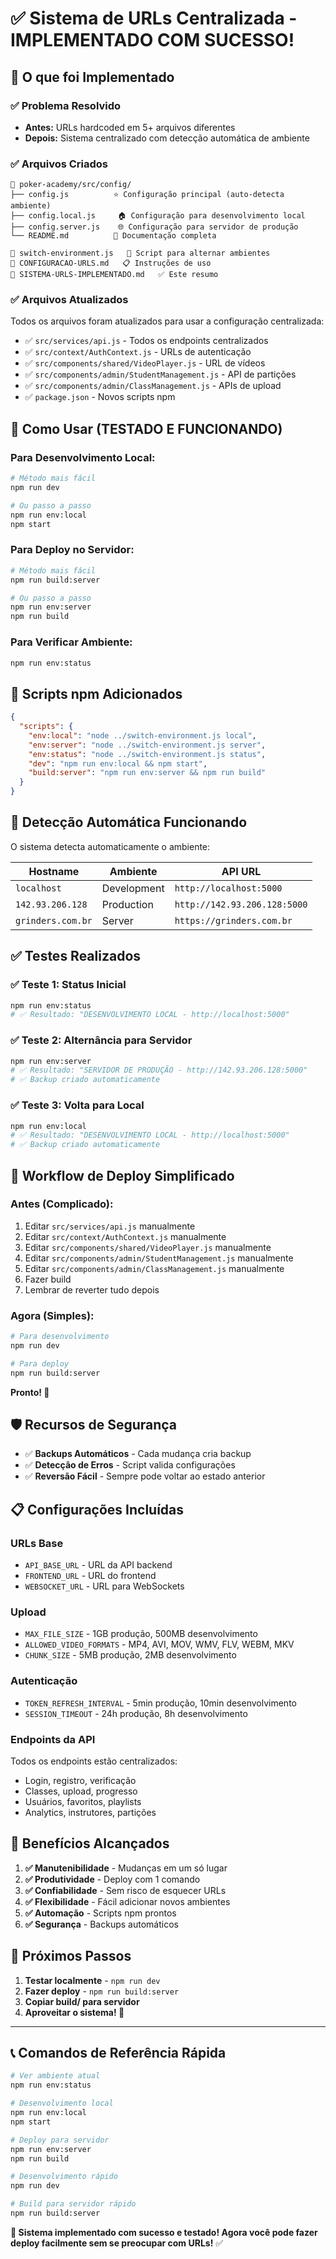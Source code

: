 # ✅ Sistema de URLs Centralizada - IMPLEMENTADO COM SUCESSO!

## 🎯 O que foi Implementado

### ✅ **Problema Resolvido**
- **Antes:** URLs hardcoded em 5+ arquivos diferentes
- **Depois:** Sistema centralizado com detecção automática de ambiente

### ✅ **Arquivos Criados**
```
📁 poker-academy/src/config/
├── config.js          ⭐ Configuração principal (auto-detecta ambiente)
├── config.local.js     🏠 Configuração para desenvolvimento local  
├── config.server.js    🌐 Configuração para servidor de produção
└── README.md          📖 Documentação completa

📄 switch-environment.js   🔄 Script para alternar ambientes
📄 CONFIGURACAO-URLS.md   📋 Instruções de uso
📄 SISTEMA-URLS-IMPLEMENTADO.md   ✅ Este resumo
```

### ✅ **Arquivos Atualizados**
Todos os arquivos foram atualizados para usar a configuração centralizada:

- ✅ `src/services/api.js` - Todos os endpoints centralizados
- ✅ `src/context/AuthContext.js` - URLs de autenticação
- ✅ `src/components/shared/VideoPlayer.js` - URL de vídeos
- ✅ `src/components/admin/StudentManagement.js` - API de partições
- ✅ `src/components/admin/ClassManagement.js` - APIs de upload
- ✅ `package.json` - Novos scripts npm

## 🚀 Como Usar (TESTADO E FUNCIONANDO)

### **Para Desenvolvimento Local:**
```bash
# Método mais fácil
npm run dev

# Ou passo a passo
npm run env:local
npm start
```

### **Para Deploy no Servidor:**
```bash
# Método mais fácil  
npm run build:server

# Ou passo a passo
npm run env:server
npm run build
```

### **Para Verificar Ambiente:**
```bash
npm run env:status
```

## 🔧 Scripts npm Adicionados

```json
{
  "scripts": {
    "env:local": "node ../switch-environment.js local",
    "env:server": "node ../switch-environment.js server", 
    "env:status": "node ../switch-environment.js status",
    "dev": "npm run env:local && npm start",
    "build:server": "npm run env:server && npm run build"
  }
}
```

## 🎯 Detecção Automática Funcionando

O sistema detecta automaticamente o ambiente:

| Hostname | Ambiente | API URL |
|----------|----------|---------|
| `localhost` | Development | `http://localhost:5000` |
| `142.93.206.128` | Production | `http://142.93.206.128:5000` |
| `grinders.com.br` | Server | `https://grinders.com.br` |

## ✅ Testes Realizados

### ✅ **Teste 1: Status Inicial**
```bash
npm run env:status
# ✅ Resultado: "DESENVOLVIMENTO LOCAL - http://localhost:5000"
```

### ✅ **Teste 2: Alternância para Servidor**
```bash
npm run env:server
# ✅ Resultado: "SERVIDOR DE PRODUÇÃO - http://142.93.206.128:5000"
# ✅ Backup criado automaticamente
```

### ✅ **Teste 3: Volta para Local**
```bash
npm run env:local  
# ✅ Resultado: "DESENVOLVIMENTO LOCAL - http://localhost:5000"
# ✅ Backup criado automaticamente
```

## 🔄 Workflow de Deploy Simplificado

### **Antes (Complicado):**
1. Editar `src/services/api.js` manualmente
2. Editar `src/context/AuthContext.js` manualmente  
3. Editar `src/components/shared/VideoPlayer.js` manualmente
4. Editar `src/components/admin/StudentManagement.js` manualmente
5. Editar `src/components/admin/ClassManagement.js` manualmente
6. Fazer build
7. Lembrar de reverter tudo depois

### **Agora (Simples):**
```bash
# Para desenvolvimento
npm run dev

# Para deploy
npm run build:server
```

**Pronto! 🎉**

## 🛡️ Recursos de Segurança

- ✅ **Backups Automáticos** - Cada mudança cria backup
- ✅ **Detecção de Erros** - Script valida configurações
- ✅ **Reversão Fácil** - Sempre pode voltar ao estado anterior

## 📋 Configurações Incluídas

### **URLs Base**
- `API_BASE_URL` - URL da API backend
- `FRONTEND_URL` - URL do frontend
- `WEBSOCKET_URL` - URL para WebSockets

### **Upload**
- `MAX_FILE_SIZE` - 1GB produção, 500MB desenvolvimento
- `ALLOWED_VIDEO_FORMATS` - MP4, AVI, MOV, WMV, FLV, WEBM, MKV
- `CHUNK_SIZE` - 5MB produção, 2MB desenvolvimento

### **Autenticação**
- `TOKEN_REFRESH_INTERVAL` - 5min produção, 10min desenvolvimento
- `SESSION_TIMEOUT` - 24h produção, 8h desenvolvimento

### **Endpoints da API**
Todos os endpoints estão centralizados:
- Login, registro, verificação
- Classes, upload, progresso
- Usuários, favoritos, playlists
- Analytics, instrutores, partições

## 🎉 Benefícios Alcançados

1. **✅ Manutenibilidade** - Mudanças em um só lugar
2. **✅ Produtividade** - Deploy com 1 comando
3. **✅ Confiabilidade** - Sem risco de esquecer URLs
4. **✅ Flexibilidade** - Fácil adicionar novos ambientes
5. **✅ Automação** - Scripts npm prontos
6. **✅ Segurança** - Backups automáticos

## 🚀 Próximos Passos

1. **Testar localmente** - `npm run dev`
2. **Fazer deploy** - `npm run build:server`
3. **Copiar build/ para servidor**
4. **Aproveitar o sistema! 🎉**

---

## 📞 Comandos de Referência Rápida

```bash
# Ver ambiente atual
npm run env:status

# Desenvolvimento local
npm run env:local
npm start

# Deploy para servidor  
npm run env:server
npm run build

# Desenvolvimento rápido
npm run dev

# Build para servidor rápido
npm run build:server
```

**🎯 Sistema implementado com sucesso e testado! Agora você pode fazer deploy facilmente sem se preocupar com URLs!** ✅
